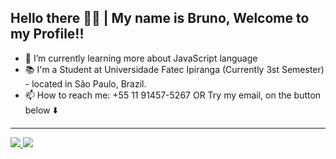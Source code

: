 ## Hello there 👋👋 | My name is Bruno, Welcome to my Profile!!
- 🌱 I’m currently learning more about JavaScript language <br>
- 📚 I'm a Student at Universidade Fatec Ipiranga (Currently 3st Semester) - located in São Paulo, Brazil.
- 📫 How to reach me: +55 11 91457-5267 OR Try my email, on the button below ⬇️ <br>
 <!--👨‍ ’m currently working on [MysqL](https://github.com/ffaZan/mysql_estudos)-->

<hr>
<div style="float: left;">
<a href="https://github.com/brunorombi
<img height="150em" src="https://github-readme-stats.vercel.app/api?username=brunorombi&show_icons=true&theme=algolia&include_all_commits=true&count_private=true%22/%3E
<img height="150em" src="https://github-readme-stats.vercel.app/api/top-langs/?username=brunorombi&layout=compact&langs_count=7&theme=algolia%22/%3E
</div>


  <hr>
 <br><br>
  <hr>
<div>
<a href="https://www.linkedin.com/in/brunorombi/"><img src="https://img.shields.io/badge/LinkedIn-0077B5?style=for-the-badge&logo=linkedin&logoColor=white"</a>
<a href="mailto:brunorombi@yahoo.com"><img src="https://img.shields.io/badge/Yahoo!-6001D2?style=for-the-badge&logo=Yahoo!&logoColor=white"</a>
</div>
